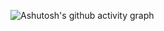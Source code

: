 ![Ashutosh's github activity graph](https://contribution.catsjuice.com/_/0arKes?chart=3dbar&gap=5&scale=1.5&light=1&flatten=2&animation=wave&animation_duration=6&animation_delay=0.06&animation_amplitude=24&animation_frequency=0.1&animation_wave_center=0_3&format=svg&weeks=30&theme=red&colors=626262,ff001a,dd183d&dark=true)

